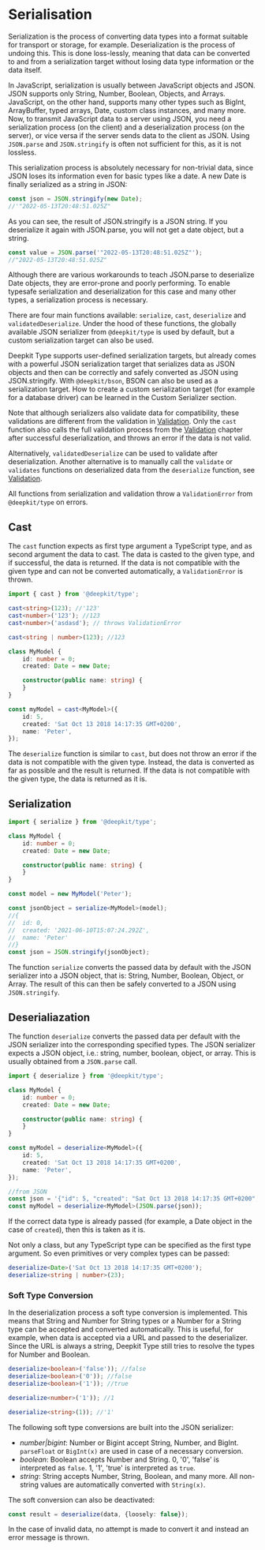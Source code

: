 # Serialisation

Serialization is the process of converting data types into a format suitable for transport or storage, for example. Deserialization is the process of undoing this. This is done loss-lessly, meaning that data can be converted to and from a serialization target without losing data type information or the data itself.

In JavaScript, serialization is usually between JavaScript objects and JSON. JSON supports only String, Number, Boolean, Objects, and Arrays. JavaScript, on the other hand, supports many other types such as BigInt, ArrayBuffer, typed arrays, Date, custom class instances, and many more. Now, to transmit JavaScript data to a server using JSON, you need a serialization process (on the client) and a deserialization process (on the server), or vice versa if the server sends data to the client as JSON. Using `JSON.parse` and `JSON.stringify` is often not sufficient for this, as it is not lossless.

This serialization process is absolutely necessary for non-trivial data, since JSON loses its information even for basic types like a date. A new Date is finally serialized as a string in JSON:

```typescript
const json = JSON.stringify(new Date);
//'"2022-05-13T20:48:51.025Z"
```

As you can see, the result of JSON.stringify is a JSON string. If you deserialize it again with JSON.parse, you will not get a date object, but a string.

```typescript
const value = JSON.parse('"2022-05-13T20:48:51.025Z"');
//"2022-05-13T20:48:51.025Z"
```

Although there are various workarounds to teach JSON.parse to deserialize Date objects, they are error-prone and poorly performing. To enable typesafe serialization and deserialization for this case and many other types, a serialization process is necessary.

There are four main functions available: `serialize`, `cast`, `deserialize` and `validatedDeserialize`. Under the hood of these functions, the globally available JSON serializer from `@deepkit/type` is used by default, but a custom serialization target can also be used.

Deepkit Type supports user-defined serialization targets, but already comes with a powerful JSON serialization target that serializes data as JSON objects and then can be correctly and safely converted as JSON using JSON.stringify. With `@deepkit/bson`, BSON can also be used as a serialization target. How to create a custom serialization target (for example for a database driver) can be learned in the Custom Serializer section.

Note that although serializers also validate data for compatibility, these validations are different from the validation in [Validation](validation.md). Only the `cast` function also calls the full validation process from the [Validation](validation.md) chapter after successful deserialization, and throws an error if the data is not valid.

Alternatively, `validatedDeserialize` can be used to validate after deserialization. Another alternative is to manually call the `validate` or `validates` functions on deserialized data from the `deserialize` function, see [Validation](validation.md).

All functions from serialization and validation throw a `ValidationError` from `@deepkit/type` on errors.

## Cast

The `cast` function expects as first type argument a TypeScript type, and as second argument the data to cast. The data is casted to the given type, and if successful, the data is returned. If the data is not compatible with the given type and can not be converted automatically, a `ValidationError` is thrown.

```typescript
import { cast } from '@deepkit/type';

cast<string>(123); //'123'
cast<number>('123'); //123
cast<number>('asdasd'); // throws ValidationError

cast<string | number>(123); //123
```

```typescript
class MyModel {
    id: number = 0;
    created: Date = new Date;

    constructor(public name: string) {
    }
}

const myModel = cast<MyModel>({
    id: 5,
    created: 'Sat Oct 13 2018 14:17:35 GMT+0200',
    name: 'Peter',
});
```

The `deserialize` function is similar to `cast`, but does not throw an error if the data is not compatible with the given type. Instead, the data is converted as far as possible and the result is returned. If the data is not compatible with the given type, the data is returned as it is.

## Serialization

```typescript
import { serialize } from '@deepkit/type';

class MyModel {
    id: number = 0;
    created: Date = new Date;

    constructor(public name: string) {
    }
}

const model = new MyModel('Peter');

const jsonObject = serialize<MyModel>(model);
//{
//  id: 0,
//  created: '2021-06-10T15:07:24.292Z',
//  name: 'Peter'
//}
const json = JSON.stringify(jsonObject);
```


The function `serialize` converts the passed data by default with the JSON serializer into a JSON object, that is: String, Number, Boolean, Object, or Array. The result of this can then be safely converted to a JSON using `JSON.stringify`.

## Deserialiazation

The function `deserialize` converts the passed data per default with the JSON serializer into the corresponding specified types. The JSON serializer expects a JSON object, i.e.: string, number, boolean, object, or array. This is usually obtained from a `JSON.parse` call.

```typescript
import { deserialize } from '@deepkit/type';

class MyModel {
    id: number = 0;
    created: Date = new Date;

    constructor(public name: string) {
    }
}

const myModel = deserialize<MyModel>({
    id: 5,
    created: 'Sat Oct 13 2018 14:17:35 GMT+0200',
    name: 'Peter',
});

//from JSON
const json = '{"id": 5, "created": "Sat Oct 13 2018 14:17:35 GMT+0200", "name": "Peter"}';
const myModel = deserialize<MyModel>(JSON.parse(json));
```

If the correct data type is already passed (for example, a Date object in the case of `created`), then this is taken as it is.

Not only a class, but any TypeScript type can be specified as the first type argument. So even primitives or very complex types can be passed:

```typescript
deserialize<Date>('Sat Oct 13 2018 14:17:35 GMT+0200');
deserialize<string | number>(23);
```

<a name="loosely-convertion"></a>
### Soft Type Conversion

In the deserialization process a soft type conversion is implemented. This means that String and Number for String types or a Number for a String type can be accepted and converted automatically. This is useful, for example, when data is accepted via a URL and passed to the deserializer. Since the URL is always a string, Deepkit Type still tries to resolve the types for Number and Boolean.

```typescript
deserialize<boolean>('false')); //false
deserialize<boolean>('0')); //false
deserialize<boolean>('1')); //true

deserialize<number>('1')); //1

deserialize<string>(1)); //'1'
```

The following soft type conversions are built into the JSON serializer:

* *number|bigint*: Number or Bigint accept String, Number, and BigInt. `parseFloat` or `BigInt(x)` are used in case of a necessary conversion.
* *boolean*: Boolean accepts Number and String. 0, '0', 'false' is interpreted as `false`. 1, '1', 'true' is interpreted as `true`.
* *string*: String accepts Number, String, Boolean, and many more. All non-string values are automatically converted with `String(x)`.

The soft conversion can also be deactivated:

```typescript
const result = deserialize(data, {loosely: false});
```

In the case of invalid data, no attempt is made to convert it and instead an error message is thrown.
